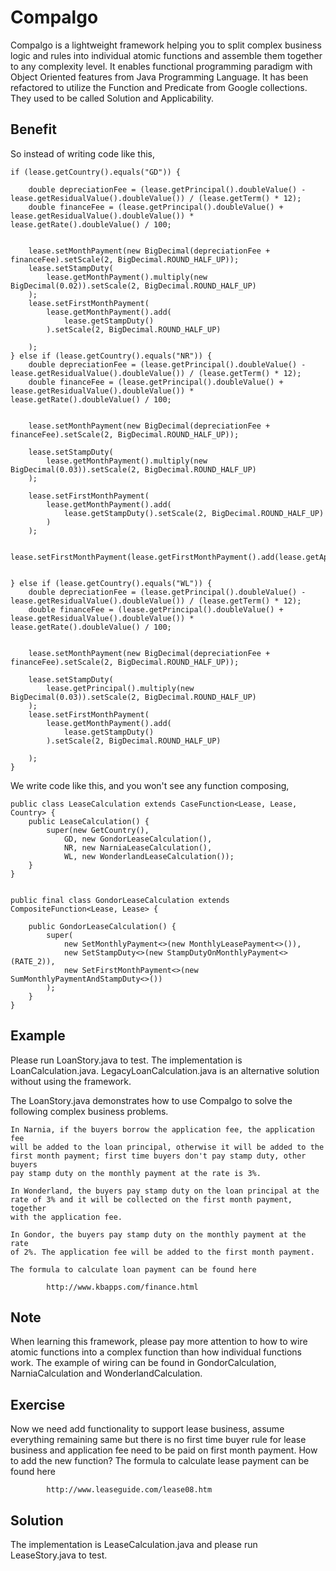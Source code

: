 Compalgo
========

Compalgo is a lightweight framework helping you to split complex business
logic and rules into individual atomic functions and assemble them together
to any complexity level. It enables functional programming paradigm with
Object Oriented features from Java Programming Language. It has been
refactored to utilize the Function and Predicate from Google collections.
They used to be called Solution and Applicability.

Benefit
-------

So instead of writing code like this,

    if (lease.getCountry().equals("GD")) {

        double depreciationFee = (lease.getPrincipal().doubleValue() - lease.getResidualValue().doubleValue()) / (lease.getTerm() * 12);
        double financeFee = (lease.getPrincipal().doubleValue() + lease.getResidualValue().doubleValue()) * lease.getRate().doubleValue() / 100;


        lease.setMonthPayment(new BigDecimal(depreciationFee + financeFee).setScale(2, BigDecimal.ROUND_HALF_UP));
        lease.setStampDuty(
            lease.getMonthPayment().multiply(new BigDecimal(0.02)).setScale(2, BigDecimal.ROUND_HALF_UP)
        );
        lease.setFirstMonthPayment(
            lease.getMonthPayment().add(
                lease.getStampDuty()
            ).setScale(2, BigDecimal.ROUND_HALF_UP)

        );
    } else if (lease.getCountry().equals("NR")) {
        double depreciationFee = (lease.getPrincipal().doubleValue() - lease.getResidualValue().doubleValue()) / (lease.getTerm() * 12);
        double financeFee = (lease.getPrincipal().doubleValue() + lease.getResidualValue().doubleValue()) * lease.getRate().doubleValue() / 100;


        lease.setMonthPayment(new BigDecimal(depreciationFee + financeFee).setScale(2, BigDecimal.ROUND_HALF_UP));

        lease.setStampDuty(
            lease.getMonthPayment().multiply(new BigDecimal(0.03)).setScale(2, BigDecimal.ROUND_HALF_UP)
        );

        lease.setFirstMonthPayment(
            lease.getMonthPayment().add(
                lease.getStampDuty().setScale(2, BigDecimal.ROUND_HALF_UP)
            )
        );

        lease.setFirstMonthPayment(lease.getFirstMonthPayment().add(lease.getApplicationFee()));


    } else if (lease.getCountry().equals("WL")) {
        double depreciationFee = (lease.getPrincipal().doubleValue() - lease.getResidualValue().doubleValue()) / (lease.getTerm() * 12);
        double financeFee = (lease.getPrincipal().doubleValue() + lease.getResidualValue().doubleValue()) * lease.getRate().doubleValue() / 100;


        lease.setMonthPayment(new BigDecimal(depreciationFee + financeFee).setScale(2, BigDecimal.ROUND_HALF_UP));

        lease.setStampDuty(
            lease.getPrincipal().multiply(new BigDecimal(0.03)).setScale(2, BigDecimal.ROUND_HALF_UP)
        );
        lease.setFirstMonthPayment(
            lease.getMonthPayment().add(
                lease.getStampDuty()
            ).setScale(2, BigDecimal.ROUND_HALF_UP)

        );
    }

We write code like this, and you won't see any function composing,

    public class LeaseCalculation extends CaseFunction<Lease, Lease, Country> {
        public LeaseCalculation() {
            super(new GetCountry(),
                GD, new GondorLeaseCalculation(),
                NR, new NarniaLeaseCalculation(),
                WL, new WonderlandLeaseCalculation());
        }
    }


    public final class GondorLeaseCalculation extends CompositeFunction<Lease, Lease> {

        public GondorLeaseCalculation() {
            super(
                new SetMonthlyPayment<>(new MonthlyLeasePayment<>()),
                new SetStampDuty<>(new StampDutyOnMonthlyPayment<>(RATE_2)),
                new SetFirstMonthPayment<>(new SumMonthlyPaymentAndStampDuty<>())
            );
        }
    }

Example
-------

Please run LoanStory.java to test. The implementation is LoanCalculation.java.
LegacyLoanCalculation.java is an alternative solution without using the
framework.

The LoanStory.java demonstrates how to use Compalgo to solve the following
complex business problems.

    In Narnia, if the buyers borrow the application fee, the application fee
    will be added to the loan principal, otherwise it will be added to the
    first month payment; first time buyers don't pay stamp duty, other buyers
    pay stamp duty on the monthly payment at the rate is 3%.

    In Wonderland, the buyers pay stamp duty on the loan principal at the
    rate of 3% and it will be collected on the first month payment, together
    with the application fee.

    In Gondor, the buyers pay stamp duty on the monthly payment at the rate
    of 2%. The application fee will be added to the first month payment.

    The formula to calculate loan payment can be found here

            http://www.kbapps.com/finance.html

Note
----

When learning this framework, please pay more attention to how to wire
atomic functions into a complex function than how individual functions
work. The example of wiring can be found in GondorCalculation,
NarniaCalculation and WonderlandCalculation.


Exercise
--------

Now we need add functionality to support lease business, assume everything
remaining same but there is no first time buyer rule for lease business
and application fee need to be paid on first month payment. How to add the
new function? The formula to calculate lease payment can be found here

            http://www.leaseguide.com/lease08.htm

Solution
--------

The implementation is LeaseCalculation.java and please run LeaseStory.java to test.
